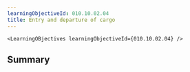 ```yaml
---
learningObjectiveId: 010.10.02.04
title: Entry and departure of cargo
---
```


```tsx eval
<LearningOBjectives learningObjectiveId={010.10.02.04} />
```

## Summary
